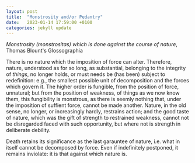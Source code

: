 ```yaml
---
layout: post
title:  "Monstrosity and/or Pedantry"
date:   2023-01-14 17:59:00 +0100
categories: jekyll update
---
```


<i>Monstrosity (monstrositas) which is done against the course of nature</i>, Thomas Blount's Glossographia

There is no nature which the imposition of force can alter. Therefore, nature, understood as for so long, as substantial, belonging to the integrity of <i>things</i>, no longer holds, or must needs be (has been) subject to redefinition: e.g., the smallest possible unit of decomposition and the forces which govern it. The higher order is fungible, from the position of force, unnatural; but from the position of weakness, of things as we now know them, this fungibility is monstrous, as there is seemly nothing that, under the imposition of suffient force, cannot be made another. Nature, in the old sense, no longer, or increasingly hardly, restrains action; and the good taste of nature, which was the gift of strength to restrained weakness, cannot not be disregarded faced with such opportunity, but where not is strength in deliberate debility. 

Death retains its significance as the last garauntee of nature, i.e. what in itself cannot be decomposed by force. Even if indefinitely postponed, it remains inviolate: it is that against which nature is. 
